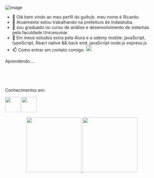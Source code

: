 ![image](https://github.com/user-attachments/assets/bd24ddfd-4185-49c6-ba97-05e5570c581f)
- 👋 Olá bem vindo ao meu perfil do guihub. meu nome é Ricardo.
- 🔭 Atualmente estou trabalhando  na prefeitura de Indaiatuba.
- 📝 sou graduado no curso de análise e desenvolvimento de sistemas pela faculdade Unicesumar.
-  🌱 Em meus estudos extra pela Alura e a udemy   mobile: javaScript, typeScript, React native && back end: javaScript node.js express.js 
- 📫 Como entrar em contato comigo:  <a href="https://www.linkedin.com/in/ricardo-ribeiro-da-luz-390a26236/" target="_blank"><img 
height=20 src="https://img.shields.io/badge/-LinkedIn-%230077B5?style=for-the-badge&logo=linkedin&logoColor=white" target="_blank"></a>   



Aprendendo.... 

<img height=50  />  


Conhecimentos em:

<img height=50  src="https://cdn.jsdelivr.net/gh/devicons/devicon/icons/java/java-original-wordmark.svg" />  <img height= 50 src="https://cdn.jsdelivr.net/gh/devicons/devicon/icons/mysql/mysql-original-wordmark.svg" />



<div align="center">
  <a href="https://github.com/ricardoribeiro155" target="_blank">
  <img height="180em" src="https://github-readme-stats.vercel.app/api?username=ricardoribeiro&show_icons=true&theme=dark&include_all_commits=true&count_private=true" />
  <img height="180em" src="https://github-readme-stats.vercel.app/api/top-langs/?username=ricardoribeiro155&layout=compact&langs_count=7&theme=dark" />
</div>

          
          
          
  
          
